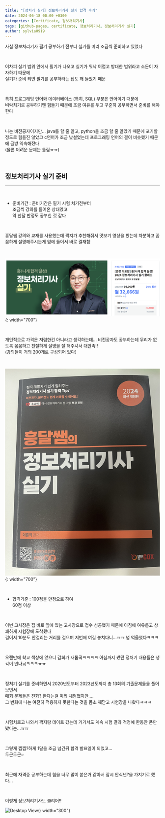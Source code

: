 ```yaml
---
title: "[정처기 실기] 정보처리기사 실기 합격 후기"
date: 2024-06-18 00:00 +0300
categories: [Certificate, 정보처리기사]
tags: [github-pages, certificate, 정보처리기사, 정보처리기사 실기]
author: sylvia0919
---
```


사실 정보처리기사 필기 공부하기 전부터 실기를 미리 조금씩 준비하고 있었다

&nbsp;&nbsp;

어차피 실기 범위 안에서 필기가 나오고 실기가 워낙 어렵고 방대한 범위라고 소문이 자자하기 때문에   
실기가 준비 되면 필기를 공부하라는 팁도 꽤 들었기 때문

&nbsp;&nbsp;

특히 프로그래밍 언어와 데이터베이스 (특히, SQL) 부분은 언어이기 때문에   
벼락치기로 공부하기엔 힘들기 때문에 조금 여유를 두고 꾸준히 공부하면서 준비를 해야한다

&nbsp;&nbsp;


나는 비전공자이지만... java를 할 줄 알고, python을 조금 할 줄 알았기 때문에 포기할 정도로 힘들진 않았고 c언어가 조금 낯설었는데 프로그래밍 언어의 결이 비슷했기 때문에 금방 익숙해졌다   
(물론 어려운 문제는 틀림ㅠㅠ)

&nbsp;&nbsp;

## 정보처리기사 실기 준비
---
&nbsp;&nbsp;

- 준비기간
 : 준비기간은 필기 시험 치기전부터   
 조금씩 강의를 들어온 상태였고   
 약 한달 반정도 공부한 것 같다

&nbsp;&nbsp;

흥달쌤 강의와 교재를 사용했는데 짝지가 추천해줘서 맛보기 영상을 봤는데 차분하고 꼼꼼하게 설명해주시는게 맘에 들어서 바로 결재함


&nbsp;&nbsp;

![Desktop View](assets/img/posts/2024-06-18-정처기-실기-합격-후기/1.png){: width="700"}

&nbsp;&nbsp;

개인적으로 가격은 저렴한건 아니라고 생각하는데... 비전공자도 공부하는데 무리가 없도록 꼼꼼하고 친절하게 설명을 잘 해주셔서 대만족!!   
(강의들이 거의 200개로 구성되어 있다)

&nbsp;&nbsp;


![Desktop View](assets/img/posts/2024-06-18-정처기-실기-합격-후기/2.jpg){: width="700"}

&nbsp;&nbsp;

- 합격기준
 : 100점을 만점으로 하여   
 60점 이상

&nbsp;&nbsp;

이번 고사장은 집 바로 앞에 있는 고사장으로 접수 성공했기 때문에 아침에 여유롭고 상쾌하게 시험장에 도착했다   
걸어서 10분도 안걸리는 거리를 걸으며 저번에 여길 놓치다니...ㅠㅠ 넘 억울했다ㅋㅋㅋ

&nbsp;&nbsp;

오랜만에 학교 책상에 앉으니 감회가 새롭곸ㅋㅋㅋㅋ 아침까지 봤던 정처기 내용들은 생각이 안나곸ㅋㅋㅋㅠㅠ

&nbsp;&nbsp;

정처기 실기를 준비하면서 2020년도부터 2023년도까지 총 13회의 기출문제들을 풀어보면서   
매회 문제들은 진화? 한다는걸 미리 체험했지만....   
그 변화에 나는 여전히 적응하지 못한다는 것을 몸소 깨닫고 시험장을 나왔다ㅋㅋㅋ
 
&nbsp;&nbsp;

시험치르고 나와서 짝지랑 데이트 갔는데 거기서도 계속 시험 결과 걱정에 한동안 폰만 봤다는...ㅠㅠ

&nbsp;&nbsp;

그렇게 찝찝?하게 1달을 조금 넘긴뒤 합격 발표일이 되었고...   
두근두근~

&nbsp;&nbsp;

최근에 자격증 공부하는데 힘을 너무 많이 쏟은거 같아서 잠시 안식년?을 가지기로 했다...

&nbsp;&nbsp;

이렇게 정보처리기사도 클리어!!
​​
&nbsp;&nbsp;

![Desktop View](https://i3.ruliweb.net/ori/20/04/03/1713e01908e4f2655.gif){: width="300"}